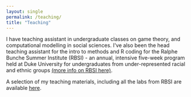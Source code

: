```yaml
---
layout: single
permalink: /teaching/
title: "Teaching"
---
```



I have teaching assistant in undergraduate classes on game theory, and computational modelling in social sciences. I've also been the head teaching assistant for the intro to methods and R coding for the Ralphe Bunche Summer Institute (RBSI) - an annual, intensive five-week program held at Duke University for undergraduates from under-represented racial and ethnic groups [(more info on RBSI here)](https://www.apsanet.org/DIVERSITY/Ralph-Bunche-Summer-Institute/How-to-Apply).

A selection of my teaching materials, including all the labs from RBSI are available [here](/r-page/).



<!-- 
Teaching
Research plays a central role in my teaching as students improve their analytical skills and master the tools of data analysis through hands-on experience. I have taught undergraduate courses on political violence and statistical methodology. While at UNC, I taught the graduate statistics lab for Advanced Topics in Political Data Science, where my work was recognized by the Political Science Department’s Earle Wallace Award for Graduate Student Teaching. I also served as a teaching assistant for courses in international relations and American politics at UNC, in addition to the ICPSR Summer Program where I was a teaching assistant for a course on Bayesian modeling in the social sciences. I am also a certified instructor with The Carpentries, which develops evidence-based methods for teaching “essential data and computational skills for conducting efficient, open, and reproducible research.”

You can view my teaching portfolio here. You can find a selection of my teaching materials, including all of the labs from Advanced Topics in Political Data Science, here. --> 